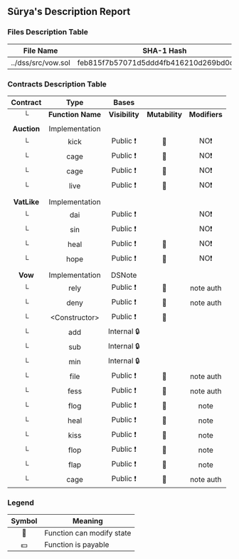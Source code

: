## Sūrya's Description Report

### Files Description Table


|  File Name  |  SHA-1 Hash  |
|-------------|--------------|
| ../dss/src/vow.sol | feb815f7b57071d5ddd4fb416210d269bd0c184b |


### Contracts Description Table


|  Contract  |         Type        |       Bases      |                  |                 |
|:----------:|:-------------------:|:----------------:|:----------------:|:---------------:|
|     └      |  **Function Name**  |  **Visibility**  |  **Mutability**  |  **Modifiers**  |
||||||
| **Auction** | Implementation |  |||
| └ | kick | Public ❗️ | 🛑  |NO❗️ |
| └ | cage | Public ❗️ | 🛑  |NO❗️ |
| └ | cage | Public ❗️ | 🛑  |NO❗️ |
| └ | live | Public ❗️ | 🛑  |NO❗️ |
||||||
| **VatLike** | Implementation |  |||
| └ | dai | Public ❗️ |   |NO❗️ |
| └ | sin | Public ❗️ |   |NO❗️ |
| └ | heal | Public ❗️ | 🛑  |NO❗️ |
| └ | hope | Public ❗️ | 🛑  |NO❗️ |
||||||
| **Vow** | Implementation | DSNote |||
| └ | rely | Public ❗️ | 🛑  | note auth |
| └ | deny | Public ❗️ | 🛑  | note auth |
| └ | \<Constructor\> | Public ❗️ | 🛑  | |
| └ | add | Internal 🔒 |   | |
| └ | sub | Internal 🔒 |   | |
| └ | min | Internal 🔒 |   | |
| └ | file | Public ❗️ | 🛑  | note auth |
| └ | fess | Public ❗️ | 🛑  | note auth |
| └ | flog | Public ❗️ | 🛑  | note |
| └ | heal | Public ❗️ | 🛑  | note |
| └ | kiss | Public ❗️ | 🛑  | note |
| └ | flop | Public ❗️ | 🛑  | note |
| └ | flap | Public ❗️ | 🛑  | note |
| └ | cage | Public ❗️ | 🛑  | note auth |


### Legend

|  Symbol  |  Meaning  |
|:--------:|-----------|
|    🛑    | Function can modify state |
|    💵    | Function is payable |
